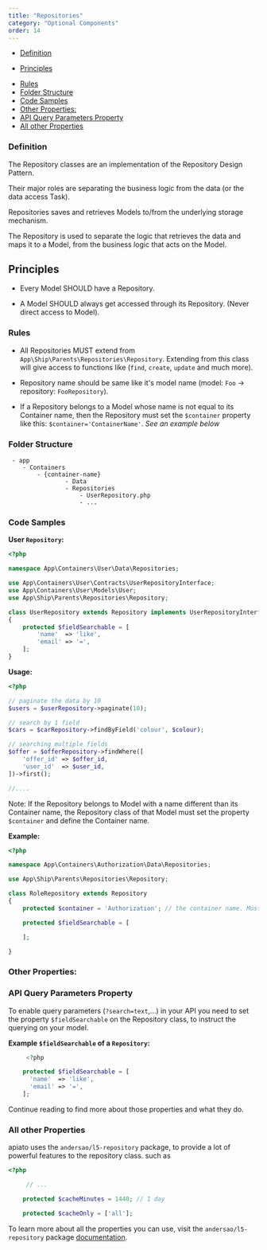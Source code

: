 ```yaml
---
title: "Repositories"
category: "Optional Components"
order: 14
---
```


* [Definition](#definition)
- [Principles](#principles)
* [Rules](#rules)
* [Folder Structure](#folder-structure)
* [Code Samples](#code-samples)
* [Other Properties:](#other-properties)
* [API Query Parameters Property](#api-query-parameters-property)
* [All other Properties](#all-other-properties)


<a name="definition"></a>

### Definition

The Repository classes are an implementation of the Repository Design Pattern.

Their major roles are separating the business logic from the data (or the data access Task).

Repositories saves and retrieves Models to/from the underlying storage mechanism.

The Repository is used to separate the logic that retrieves the data and maps it to a Model, from the business logic that acts on the Model.

<a name="principles"></a>

## Principles

- Every Model SHOULD have a Repository.

- A Model SHOULD always get accessed through its Repository. (Never direct access to Model).

<a name="rules"></a>

### Rules

- All Repositories MUST extend from `App\Ship\Parents\Repositories\Repository`. Extending from this class will give access to functions like (`find`, `create`, `update` and much more).

- Repository name should be same like it's model name (model: `Foo` -> repository: `FooRepository`).

- If a Repository belongs to a Model whose name is not equal to its Container name, then the Repository must set the `$container` property like this: `$container='ContainerName'`. *See an example below*

<a name="folder-structure"></a>

### Folder Structure

```
 - app
    - Containers
        - {container-name}
                - Data
                - Repositories
                    - UserRepository.php
                    - ...
```

<a name="code-samples"></a>

### Code Samples

**User `Repository`:**


```php
<?php

namespace App\Containers\User\Data\Repositories;

use App\Containers\User\Contracts\UserRepositoryInterface;
use App\Containers\User\Models\User;
use App\Ship\Parents\Repositories\Repository;

class UserRepository extends Repository implements UserRepositoryInterface
{
    protected $fieldSearchable = [
        'name'  => 'like',
        'email' => '=',
    ];
}
```

**Usage:**


```php
<?php

// paginate the data by 10
$users = $userRepository->paginate(10);

// search by 1 field
$cars = $carRepository->findByField('colour', $colour);

// searching multiple fields
$offer = $offerRepository->findWhere([
    'offer_id' => $offer_id,
    'user_id'  => $user_id,
])->first();

//....
```

Note: If the Repository belongs to Model with a name different than its Container name, the Repository class of that Model must set the property `$container` and define the Container name.

**Example:**


```php
<?php

namespace App\Containers\Authorization\Data\Repositories;

use App\Ship\Parents\Repositories\Repository;

class RoleRepository extends Repository
{
    protected $container = 'Authorization'; // the container name. Must be set when the model has different name than the container

    protected $fieldSearchable = [

    ];

}
```

<a name="other-properties"></a>

### Other Properties:

<a name="api-query-parameters-property"></a>

### API Query Parameters Property

To enable query parameters (`?search=text`,...) in your API you need to set the property `$fieldSearchable` on the Repository class, to instruct the querying on your model.

**Example `$fieldSearchable` of a `Repository`:**

```php
	 <?php

	protected $fieldSearchable = [
	  'name'  => 'like',
	  'email' => '=',
	];
```


Continue reading to find more about those properties and what they do.

<a name="all-other-properties"></a>

### All other Properties

apiato uses the `andersao/l5-repository` package, to provide a lot of powerful features to the repository class. such as

```php
<?php

	 // ...

    protected $cacheMinutes = 1440; // 1 day

    protected $cacheOnly = ['all'];

```

To learn more about all the properties you can use, visit the `andersao/l5-repository` package [documentation](https://github.com/andersao/l5-repository).

